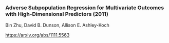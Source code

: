 ### Adverse Subpopulation Regression for Multivariate Outcomes with High-Dimensional Predictors (2011)
Bin Zhu, David B. Dunson, Allison E. Ashley-Koch

https://arxiv.org/abs/1111.5563
